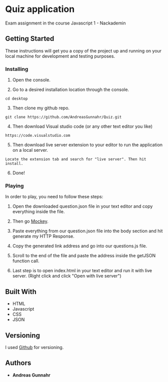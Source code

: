 # Quiz application

Exam assignment in the course Javascript 1 - Nackademin

## Getting Started

These instructions will get you a copy of the project up and running on your local machine for development and testing purposes. 

### Installing

1) Open the console.

2) Go to a desired installation location through the console.
```
cd desktop
```
3) Then clone my github repo.
```
git clone https://github.com/AndreasGunnahr/Quiz.git
```
4) Then download Visual studio code (or any other text editor you like)
```
https://code.visualstudio.com
```
5) Then download live server extension to your editor to run the application on a local server.
```
Locate the extension tab and search for "live server". Then hit install. 
```
6) Done!

### Playing

In order to play, you need to follow these steps: 

1) Open the downloaded question.json file in your text editor and copy everything inside the file. 

2) Then go [Mockey](https://www.mocky.io/). 

3) Paste everything from our question.json file into the body section and hit generate my HTTP Response. 

4) Copy the generated link address and go into our questions.js file. 

5) Scroll to the end of the file and paste the address inside the getJSON function call. 

6) Last step is to open index.html in your text editor and run it with live server. (Right click and click "Open with live server")


## Built With

* HTML 
* Javascript
* CSS
* JSON

## Versioning

I used [Github](https://github.com/) for versioning. 

## Authors

* **Andreas Gunnahr** 

